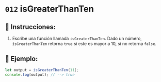 # `012` isGreaterThanTen

## 📝 Instrucciones:

1. Escribe una función llamada `isGreaterThanTen`. Dado un número, `isGreaterThanTen` retorna `true` si este es mayor a 10, si no retorna `false`.

## 📎 Ejemplo:

```Javascript
let output = isGreaterThanTen(11);
console.log(output); // --> true
```
